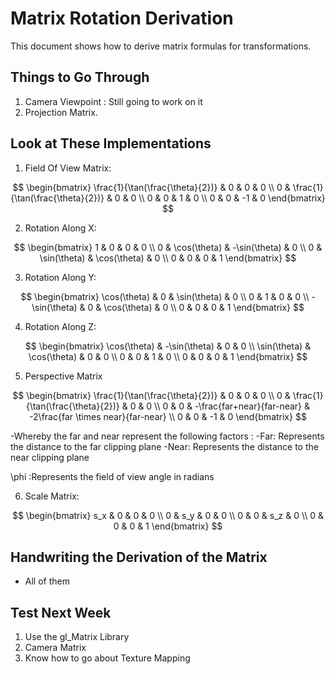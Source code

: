 # Matrix Rotation Derivation

This document shows how to derive matrix formulas for transformations.

## Things to Go Through
1. Camera Viewpoint : Still going to work on it
2. Projection Matrix. 

## Look at These Implementations
1. Field Of View Matrix:
  
$$
\begin{bmatrix}
 \frac{1}{\tan(\frac{\theta}{2})} & 0 & 0 & 0 \\
0 & \frac{1}{\tan(\frac{\theta}{2})} & 0 & 0 \\
0 & 0 & 1 & 0 \\
0 & 0 & -1 & 0
\end{bmatrix}
$$

2. Rotation Along X:


$$
\begin{bmatrix}
1 & 0 & 0 & 0 \\
0 & \cos(\theta) & -\sin(\theta) & 0 \\
0 & \sin(\theta) & \cos(\theta) & 0 \\
0 & 0 & 0 & 1
\end{bmatrix}
$$

3. Rotation Along Y:


$$
\begin{bmatrix}
\cos(\theta) & 0 & \sin(\theta) & 0 \\
0 & 1 & 0 & 0 \\
-\sin(\theta) & 0 & \cos(\theta) & 0 \\
0 & 0 & 0 & 1
\end{bmatrix}
$$

4. Rotation Along Z:


$$
\begin{bmatrix}
\cos(\theta) & -\sin(\theta) & 0 & 0 \\
\sin(\theta) & \cos(\theta) & 0 & 0 \\
0 & 0 & 1 & 0 \\
0 & 0 & 0 & 1
\end{bmatrix}
$$

5. Perspective Matrix

$$
\begin{bmatrix}
 \frac{1}{\tan(\frac{\theta}{2})} & 0 & 0 & 0 \\
0 & \frac{1}{\tan(\frac{\theta}{2})} & 0 & 0 \\
0 & 0 & -\frac{far+near}{far-near} & -2\frac{far \times near}{far-near} \\
0 & 0 & -1 & 0
\end{bmatrix}
$$


-Whereby the far and near represent the following factors :
 -Far: Represents the distance to the far clipping plane
 -Near: Represents the distance to the near clipping plane

 
\phi  :Represents the field of view angle in radians



6. Scale Matrix:
  
$$
\begin{bmatrix}
 s_x & 0 & 0 & 0 \\
0 & s_y & 0 & 0 \\
0 & 0 & s_z & 0 \\
0 & 0 & 0 & 1
\end{bmatrix}
$$
 
## Handwriting the Derivation of the Matrix
- All of them

## Test Next Week
1. Use the gl_Matrix Library
2. Camera Matrix
3. Know how to go about Texture Mapping
